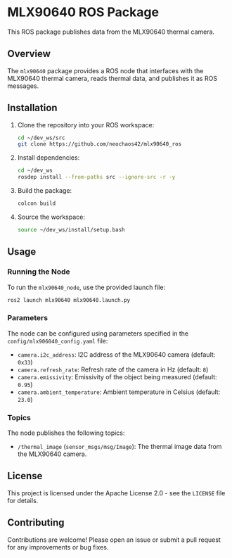 # MLX90640 ROS Package

This ROS package publishes data from the MLX90640 thermal camera.

## Overview

The `mlx90640` package provides a ROS node that interfaces with the MLX90640 thermal camera, reads thermal data, and publishes it as ROS messages.

## Installation

1. Clone the repository into your ROS workspace:
    ```sh
    cd ~/dev_ws/src
    git clone https://github.com/neochaos42/mlx90640_ros
    ```

2. Install dependencies:
    ```sh
    cd ~/dev_ws
    rosdep install --from-paths src --ignore-src -r -y
    ```

3. Build the package:
    ```sh
    colcon build
    ```

4. Source the workspace:
    ```sh
    source ~/dev_ws/install/setup.bash
    ```

## Usage

### Running the Node

To run the `mlx90640_node`, use the provided launch file:
```sh
ros2 launch mlx90640 mlx90640.launch.py
```

### Parameters

The node can be configured using parameters specified in the `config/mlx906040_config.yaml` file:

- `camera.i2c_address`: I2C address of the MLX90640 camera (default: `0x33`)
- `camera.refresh_rate`: Refresh rate of the camera in Hz (default: `8`)
- `camera.emissivity`: Emissivity of the object being measured (default: `0.95`)
- `camera.ambient_temperature`: Ambient temperature in Celsius (default: `23.0`)

### Topics

The node publishes the following topics:

- `/thermal_image` (`sensor_msgs/msg/Image`): The thermal image data from the MLX90640 camera.

## License

This project is licensed under the Apache License 2.0 - see the `LICENSE` file for details.

## Contributing

Contributions are welcome! Please open an issue or submit a pull request for any improvements or bug fixes.
